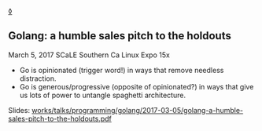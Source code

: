 [&loz;](#go-pitch)
## Golang: a humble sales pitch to the holdouts
March 5, 2017
SCaLE Southern Ca Linux Expo 15x

- Go is opinionated (trigger word!) in ways that remove needless distraction.
- Go is generous/progressive (opposite of opinionated?) in ways that give us lots of power to untangle spaghetti architecture.

Slides: [works/talks/programming/golang/2017-03-05/golang-a-humble-sales-pitch-to-the-holdouts.pdf](https://github.com/pestophagous/works/blob/master/talks/programming/golang/2017-03-05/golang-a-humble-sales-pitch-to-the-holdouts.pdf)
